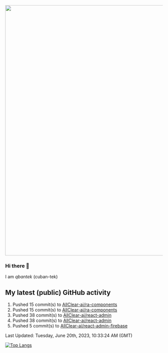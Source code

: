 <img src="https://user-images.githubusercontent.com/1090192/231227350-b13c0797-9e41-42a4-ab5c-d0e234d2a3d2.png" width="800px" />

### Hi there 👋

I am *qbantek* (cuban-tek)

<!--
**qbantek/qbantek** is a ✨ _special_ ✨ repository because its `README.md` (this file) appears on your GitHub profile.

Here are some ideas to get you started:

- 🔭 I’m currently working on ...
- 🌱 I’m currently learning ...
- 👯 I’m looking to collaborate on ...
- 🤔 I’m looking for help with ...
- 💬 Ask me about ...
- 📫 How to reach me: ...
- 😄 Pronouns: ...
- ⚡ Fun fact: ...
-->

## My latest (public) GitHub activity
<!--RECENT_ACTIVITY:start-->
1. Pushed 15 commit(s) to [AllClear-ai/ra-components](https://github.com/AllClear-ai/ra-components)<br>
2. Pushed 15 commit(s) to [AllClear-ai/ra-components](https://github.com/AllClear-ai/ra-components)<br>
3. Pushed 38 commit(s) to [AllClear-ai/react-admin](https://github.com/AllClear-ai/react-admin)<br>
4. Pushed 38 commit(s) to [AllClear-ai/react-admin](https://github.com/AllClear-ai/react-admin)<br>
5. Pushed 5 commit(s) to [AllClear-ai/react-admin-firebase](https://github.com/AllClear-ai/react-admin-firebase)<br>
<!--RECENT_ACTIVITY:end-->

<!--RECENT_ACTIVITY:last_update-->
Last Updated: Tuesday, June 20th, 2023, 10:33:24 AM (GMT)
<!--RECENT_ACTIVITY:last_update_end-->


[![Top Langs](https://github-readme-stats.vercel.app/api/top-langs/?username=qbantek&langs_count=10&hide_progress=true)](https://github.com/anuraghazra/github-readme-stats)
